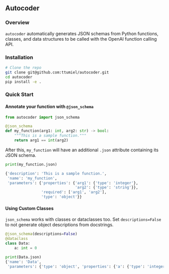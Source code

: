## Autocoder

### Overview

`autocoder` automatically generates JSON schemas from Python functions, classes, and data structures to be called with the OpenAI function calling API.

### Installation

```bash
# Clone the repo
git clone git@github.com:ttumiel/autocoder.git
cd autocoder
pip install -e .
```

### Quick Start

#### Annotate your function with `@json_schema`

```python
from autocoder import json_schema

@json_schema
def my_function(arg1: int, arg2: str) -> bool:
    """This is a sample function."""
    return arg1 == int(arg2)
```

After this, `my_function` will have an additional `.json` attribute containing its JSON schema.

```python
print(my_function.json)

{'description': 'This is a sample function.',
 'name': 'my_function',
 'parameters': {'properties': {'arg1': {'type': 'integer'},
                               'arg2': {'type': 'string'}},
                'required': ['arg1', 'arg2'],
                'type': 'object'}}
```

#### Using Custom Classes

`json_schema` works with classes or dataclasses too. Set `descriptions=False` to not generate object descriptions from docstrings.

```python
@json_schema(descriptions=False)
@dataclass
class Data:
    a: int = 0

print(Data.json)
{'name': 'Data',
 'parameters': {'type': 'object', 'properties': {'a': {'type': 'integer'}}}}
```
